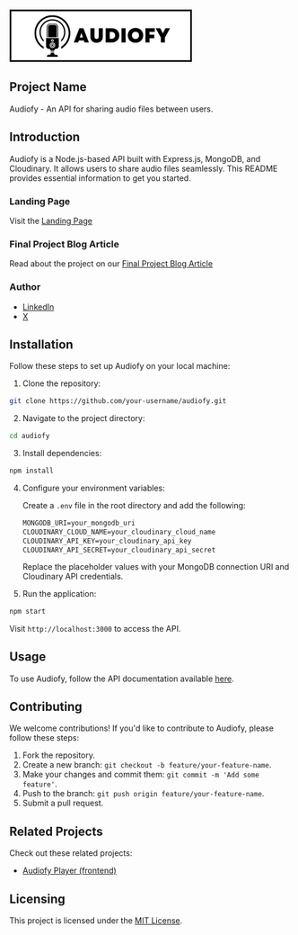 ![Audiofy](./logo.png?raw=true)

## Project Name

Audiofy - An API for sharing audio files between users.

## Introduction

Audiofy is a Node.js-based API built with Express.js, MongoDB, and Cloudinary. It allows users to share audio files seamlessly. This README provides essential information to get you started.

### Landing Page

Visit the [Landing Page](https://audiofy-landing.vercel.app/)

### Final Project Blog Article

Read about the project on our [Final Project Blog Article](https://link-to-your-final-project-blog-article.com)

### Author 

- [LinkedIn](https://www.linkedin.com/in/mawusikpodo/)
- [X](https://twitter.com/mawusikpodo/)

## Installation

Follow these steps to set up Audiofy on your local machine:

1. Clone the repository:

```bash
git clone https://github.com/your-username/audiofy.git
```

2. Navigate to the project directory:

```bash
cd audiofy
```

3. Install dependencies:

```bash
npm install
```

4. Configure your environment variables:

   Create a `.env` file in the root directory and add the following:

   ```env
   MONGODB_URI=your_mongodb_uri
   CLOUDINARY_CLOUD_NAME=your_cloudinary_cloud_name
   CLOUDINARY_API_KEY=your_cloudinary_api_key
   CLOUDINARY_API_SECRET=your_cloudinary_api_secret
   ```

   Replace the placeholder values with your MongoDB connection URI and Cloudinary API credentials.

5. Run the application:

```bash
npm start
```

Visit `http://localhost:3000` to access the API.

## Usage

To use Audiofy, follow the API documentation available [here](https://documenter.getpostman.com/view/31384856/2s9Ykn9Mjq).

## Contributing

We welcome contributions! If you'd like to contribute to Audiofy, please follow these steps:

1. Fork the repository.
2. Create a new branch: `git checkout -b feature/your-feature-name`.
3. Make your changes and commit them: `git commit -m 'Add some feature'`.
4. Push to the branch: `git push origin feature/your-feature-name`.
5. Submit a pull request.


## Related Projects

Check out these related projects:

- [Audiofy Player (frontend)](https://github.com/project-a)

## Licensing

This project is licensed under the [MIT License](LICENSE).
